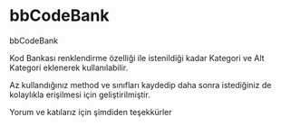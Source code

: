 # bbCodeBank

bbCodeBank

Kod Bankası renklendirme özelliği ile istenildiği kadar Kategori ve Alt Kategori eklenerek kullanılabilir.

Az kullandığınız method ve sınıfları kaydedip daha sonra istediğiniz de kolaylıkla erişilmesi için geliştirilmiştir.

Yorum ve katılarız için şimdiden teşekkürler
